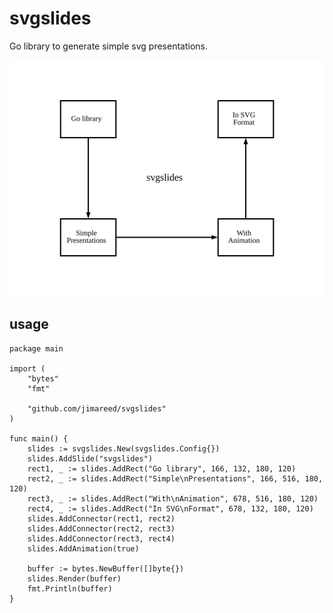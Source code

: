 # svgslides

Go library to generate simple svg presentations.

<p  align="center">
    <img src="./examples/example1/output.svg" alt="svgslides output"/>
</p>

## usage

```golang
package main

import (
    "bytes"
    "fmt"

    "github.com/jimareed/svgslides"
)

func main() {
    slides := svgslides.New(svgslides.Config{})
    slides.AddSlide("svgslides")
    rect1, _ := slides.AddRect("Go library", 166, 132, 180, 120)
    rect2, _ := slides.AddRect("Simple\nPresentations", 166, 516, 180, 120)
    rect3, _ := slides.AddRect("With\nAnimation", 678, 516, 180, 120)
    rect4, _ := slides.AddRect("In SVG\nFormat", 678, 132, 180, 120)
    slides.AddConnector(rect1, rect2)
    slides.AddConnector(rect2, rect3)
    slides.AddConnector(rect3, rect4)
    slides.AddAnimation(true)

    buffer := bytes.NewBuffer([]byte{})
    slides.Render(buffer)
    fmt.Println(buffer)
}
```
